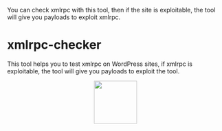 You can check xmlrpc with this tool, then if the site is exploitable, the tool will give you payloads to exploit xmlrpc.
# xmlrpc-checker

This tool helps you to test xmlrpc on WordPress sites, if xmlrpc is exploitable, the tool will give you payloads to exploit the tool.
<div id="header" align="center">
  <img src="http://meentest.net/xmlrpc.png" width="100"/>
</div>
